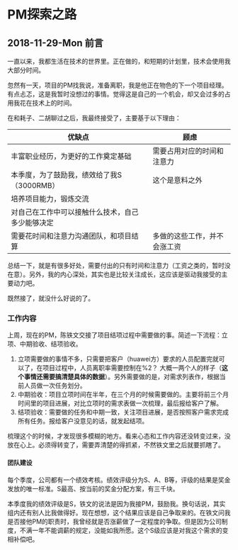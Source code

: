 # PM探索之路

## 2018-11-29-Mon 前言

一直以来，我都生活在技术的世界里。正在做的，和短期的计划里，技术会使用我大部分时间。

忽然有一天，项目的PM找我说，准备离职，我是他正在物色的下一个项目经理。有点忐忑，这是我暂时没想过的事情。觉得这是自己的一个机会，却又会过多的占用我花在技术上的时间。

在和耗子、二胡聊过之后，我最终接受了，主要基于以下理由：

| 优缺点                                           | 顾虑                         |
| ------------------------------------------------ | ---------------------------- |
| 丰富职业经历，为更好的工作奠定基础               | 需要占用对应的时间和注意力   |
| 本季度，为了鼓励我，绩效给了我S（3000RMB）       | 这个是意料之外               |
| 培养项目能力，锻炼交流                           |                              |
| 对自己在工作中可以接触什么技术，自己多少能够决定 |                              |
| 需要花时间和注意力沟通团队，和项目结算           | 多做的这些工作，并不会涨工资 |

总结一下，就是有很多好处，需要付出的只有时间和注意力（工资之类的，暂时没在意）。另外，我的内心深处，其实也是比较关注成长，这应该是驱动我接受的主要动力吧。

既然接了，就没什么好说的了。

### 工作内容

上周，现在的PM，陈铁文交接了项目结项过程中需要做的事。简述一下流程：立项、中期验收、结项验收。

1. 立项需要做的事情不多，只需要把客户（huawei方）要求的人员配置完就可以了，在项目过程中，人员离职率需要控制在%2？ 大概一两个人的样子（**这个事情还需要搞清楚具体的数据**）。另外需要做的是，对需求列表作，根据当前人员做一次任务划分。
2. 中期验收：项目立项时间在半年，在三个月的时候需要做的。主要将前三个月时间里的项目进展，对比立项时的需求表做一次梳理，最后报给客户了解。
3. 结项验收：需要做的任务和中期一致，关注项目进展，是否按照客户需求完成所有任务。报给客户没意见的话，就发起结项。

梳理这个的时候，才发现很多模糊的地方。看来心态和工作内容还没转变过来，没放在心上。必须得转变了，需要弄清楚的得抓紧，不然铁文里之后就要抓瞎了。

#### 团队建设

每个季度，公司都有一个绩效考核。绩效评级分为S、A、B等，评级的结果是奖金发放的唯一标准。S最高、按当前的奖金分配方案，有三千块。

本季度我的绩效评级是S，铁文的说法是因为我接PM，鼓励我。换句话说，其实组内还有别人比我做得好。现在想想，这个结果应该是自己争取来的。在铁文问我是否接他PM的职责时，我曾经就是否涨薪做了一定程度的争取。但是因为公司制度，不满一年不能调薪的规定，没能如我所愿。这个S级应该是对我这个需求的变相补偿吧。



